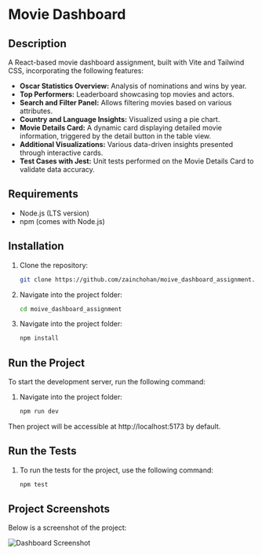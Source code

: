 # Movie Dashboard

## Description
A React-based movie dashboard assignment, built with Vite and Tailwind CSS, incorporating the following features:  

- **Oscar Statistics Overview:** Analysis of nominations and wins by year.  
- **Top Performers:** Leaderboard showcasing top movies and actors.  
- **Search and Filter Panel:** Allows filtering movies based on various attributes.  
- **Country and Language Insights:** Visualized using a pie chart.  
- **Movie Details Card:** A dynamic card displaying detailed movie information, triggered by the detail button in the table view.  
- **Additional Visualizations:** Various data-driven insights presented through interactive cards.  
- **Test Cases with Jest:** Unit tests performed on the Movie Details Card to validate data accuracy.

## Requirements
- Node.js (LTS version)
- npm (comes with Node.js)

## Installation

1. Clone the repository:
   ```bash
   git clone https://github.com/zainchohan/moive_dashboard_assignment.git

2. Navigate into the project folder:
    ```bash
   cd moive_dashboard_assignment

3. Navigate into the project folder:
    ```bash
   npm install

## Run the Project

To start the development server, run the following command:
1. Navigate into the project folder:
    ```bash
   npm run dev

Then project will be accessible at http://localhost:5173 by default.

## Run the Tests

1. To run the tests for the project, use the following command:
    ```bash
   npm test

## Project Screenshots

Below is a screenshot of the project:

![Dashboard Screenshot](screenshot.png)